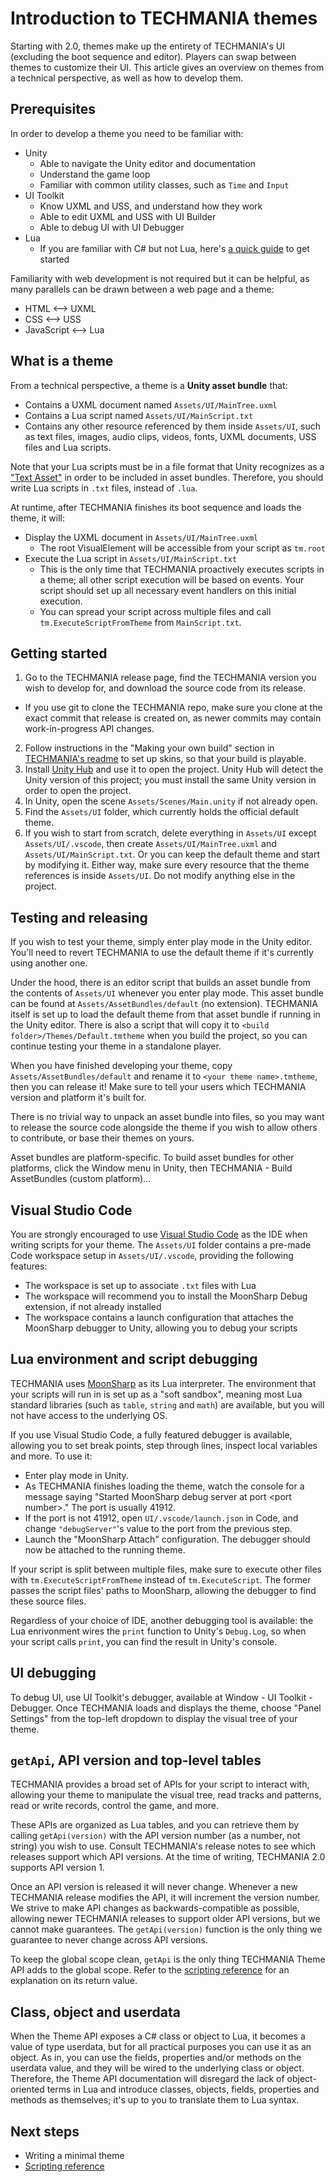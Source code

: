 # Introduction to TECHMANIA themes

Starting with 2.0, themes make up the entirety of TECHMANIA's UI (excluding the boot sequence and editor). Players can swap between themes to customize their UI. This article gives an overview on themes from a technical perspective, as well as how to develop them.

## Prerequisites

In order to develop a theme you need to be familiar with:
- Unity
  - Able to navigate the Unity editor and documentation
  - Understand the game loop
  - Familiar with common utility classes, such as `Time` and `Input`
- UI Toolkit
  - Know UXML and USS, and understand how they work
  - Able to edit UXML and USS with UI Builder
  - Able to debug UI with UI Debugger
- Lua
  - If you are familiar with C# but not Lua, here's [a quick guide](C%23_guide_to_Lua.md) to get started

Familiarity with web development is not required but it can be helpful, as many parallels can be drawn between a web page and a theme:
- HTML <--> UXML
- CSS <--> USS
- JavaScript <--> Lua

## What is a theme

From a technical perspective, a theme is a **Unity asset bundle** that:

- Contains a UXML document named `Assets/UI/MainTree.uxml`
- Contains a Lua script named `Assets/UI/MainScript.txt`
- Contains any other resource referenced by them inside `Assets/UI`, such as text files, images, audio clips, videos, fonts, UXML documents, USS files and Lua scripts.

Note that your Lua scripts must be in a file format that Unity recognizes as a ["Text Asset"](https://docs.unity3d.com/2022.2/Documentation/Manual/class-TextAsset.html) in order to be included in asset bundles. Therefore, you should write Lua scripts in `.txt` files, instead of `.lua`.

At runtime, after TECHMANIA finishes its boot sequence and loads the theme, it will:

- Display the UXML document in `Assets/UI/MainTree.uxml`
  - The root VisualElement will be accessible from your script as `tm.root`
- Execute the Lua script in `Assets/UI/MainScript.txt`
  - This is the only time that TECHMANIA proactively executes scripts in a theme; all other script execution will be based on events. Your script should set up all necessary event handlers on this initial execution.
  - You can spread your script across multiple files and call `tm.ExecuteScriptFromTheme` from `MainScript.txt`.

## Getting started

1. Go to the TECHMANIA release page, find the TECHMANIA version you wish to develop for, and download the source code from its release.
  - If you use git to clone the TECHMANIA repo, make sure you clone at the exact commit that release is created on, as newer commits may contain work-in-progress API changes.
2. Follow instructions in the "Making your own build" section in [TECHMANIA's readme](https://github.com/techmania-team/techmania#making-your-own-builds) to set up skins, so that your build is playable.
3. Install [Unity Hub](https://unity.com/download) and use it to open the project. Unity Hub will detect the Unity version of this project; you must install the same Unity version in order to open the project.
4. In Unity, open the scene `Assets/Scenes/Main.unity` if not already open.
5. Find the `Assets/UI` folder, which currently holds the official default theme.
6. If you wish to start from scratch, delete everything in `Assets/UI` except `Assets/UI/.vscode`, then create `Assets/UI/MainTree.uxml` and `Assets/UI/MainScript.txt`. Or you can keep the default theme and start by modifying it. Either way, make sure every resource that the theme references is inside `Assets/UI`. Do not modify anything else in the project.

## Testing and releasing

If you wish to test your theme, simply enter play mode in the Unity editor. You'll need to revert TECHMANIA to use the default theme if it's currently using another one.

Under the hood, there is an editor script that builds an asset bundle from the contents of `Assets/UI` whenever you enter play mode. This asset bundle can be found at `Assets/AssetBundles/default` (no extension). TECHMANIA itself is set up to load the default theme from that asset bundle if running in the Unity editor. There is also a script that will copy it to `<build folder>/Themes/Default.tmtheme` when you build the project, so you can continue testing your theme in a standalone player.

When you have finished developing your theme, copy `Assets/AssetBundles/default` and rename it to `<your theme name>.tmtheme`, then you can release it! Make sure to tell your users which TECHMANIA version and platform it's built for.

There is no trivial way to unpack an asset bundle into files, so you may want to release the source code alongside the theme if you wish to allow others to contribute, or base their themes on yours.

Asset bundles are platform-specific. To build asset bundles for other platforms, click the Window menu in Unity, then TECHMANIA - Build AssetBundles (custom platform)...

## Visual Studio Code

You are strongly encouraged to use [Visual Studio Code](https://code.visualstudio.com/) as the IDE when writing scripts for your theme. The `Assets/UI` folder contains a pre-made Code workspace setup in `Assets/UI/.vscode`, providing the following features:

* The workspace is set up to associate `.txt` files with Lua
* The workspace will recommend you to install the MoonSharp Debug extension, if not already installed
* The workspace contains a launch configuration that attaches the MoonSharp debugger to Unity, allowing you to debug your scripts

## Lua environment and script debugging

TECHMANIA uses [MoonSharp](https://www.moonsharp.org/) as its Lua interpreter. The environment that your scripts will run in is set up as a "soft sandbox", meaning most Lua standard libraries (such as `table`, `string` and `math`) are available, but you will not have access to the underlying OS.

If you use Visual Studio Code, a fully featured debugger is available, allowing you to set break points, step through lines, inspect local variables and more. To use it:

* Enter play mode in Unity.
* As TECHMANIA finishes loading the theme, watch the console for a message saying "Started MoonSharp debug server at port \<port number\>." The port is usually 41912.
* If the port is not 41912, open `UI/.vscode/launch.json` in Code, and change `"debugServer"`'s value to the port from the previous step.
* Launch the "MoonSharp Attach" configuration. The debugger should now be attached to the running theme.

If your script is split between multiple files, make sure to execute other files with `tm.ExecuteScriptFromTheme` instead of `tm.ExecuteScript`. The former passes the script files' paths to MoonSharp, allowing the debugger to find these source files.

Regardless of your choice of IDE, another debugging tool is available: the Lua enrivonment wires the `print` function to Unity's `Debug.Log`, so when your script calls `print`, you can find the result in Unity's console.

## UI debugging

To debug UI, use UI Toolkit's debugger, available at Window - UI Toolkit - Debugger. Once TECHMANIA loads and displays the theme, choose "Panel Settings" from the top-left dropdown to display the visual tree of your theme.

## `getApi`, API version and top-level tables

TECHMANIA provides a broad set of APIs for your script to interact with, allowing your theme to manipulate the visual tree, read tracks and patterns, read or write records, control the game, and more.

These APIs are organized as Lua tables, and you can retrieve them by calling `getApi(version)` with the API version number (as a number, not string) you wish to use. Consult TECHMANIA's release notes to see which releases support which API versions. At the time of writing, TECHMANIA 2.0 supports API version 1.

Once an API version is released it will never change. Whenever a new TECHMANIA release modifies the API, it will increment the version number. We strive to make API changes as backwards-compatible as possible, allowing newer TECHMANIA releases to support older API versions, but we cannot make guarantees. The `getApi(version)` function is the only thing we guarantee to never change across API versions.

To keep the global scope clean, `getApi` is the only thing TECHMANIA Theme API adds to the global scope. Refer to the [scripting reference](Scripting_reference.md) for an explanation on its return value.

## Class, object and userdata

When the Theme API exposes a C# class or object to Lua, it becomes a value of type userdata, but for all practical purposes you can use it as an object. As in, you can use the fields, properties and/or methods on the userdata value, and they will be wired to the underlying class or object. Therefore, the Theme API documentation will disregard the lack of object-oriented terms in Lua and introduce classes, objects, fields, properties and methods as themselves; it's up to you to translate them to Lua syntax.

## Next steps

- Writing a minimal theme
- [Scripting reference](Scripting_reference.md)
